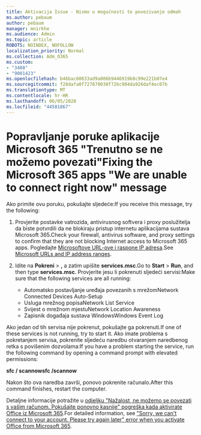```yaml
---
title: Aktivacija Issue - Nismo u mogućnosti to povezivanje odmah
ms.author: pebaum
author: pebaum
manager: mnirkhe
ms.audience: Admin
ms.topic: article
ROBOTS: NOINDEX, NOFOLLOW
localization_priority: Normal
ms.collection: Adm_O365
ms.custom:
- "3408"
- "9001423"
ms.openlocfilehash: b46bac60633ad9a006b9446919b8c99e221b07e4
ms.sourcegitcommit: f28dafa0f727870038f72bc904da926daf4ec07b
ms.translationtype: MT
ms.contentlocale: hr-HR
ms.lasthandoff: 06/05/2020
ms.locfileid: "44581867"
---
```

# <a name="fixing-the-microsoft-365-apps-we-are-unable-to-connect-right-now-message"></a><span data-ttu-id="83408-102">Popravljanje poruke aplikacije Microsoft 365 "Trenutno se ne možemo povezati"</span><span class="sxs-lookup"><span data-stu-id="83408-102">Fixing the Microsoft 365 apps "We are unable to connect right now" message</span></span>

<span data-ttu-id="83408-103">Ako primite ovu poruku, pokušajte sljedeće:</span><span class="sxs-lookup"><span data-stu-id="83408-103">If you receive this message, try the following:</span></span>

1. <span data-ttu-id="83408-104">Provjerite postavke vatrozida, antivirusnog softvera i proxy poslužitelja da biste potvrdili da ne blokiraju pristup internetu aplikacijama sustava Microsoft 365.</span><span class="sxs-lookup"><span data-stu-id="83408-104">Check your firewall, antivirus software, and proxy settings to confirm that they are not blocking Internet access to Microsoft 365 apps.</span></span> <span data-ttu-id="83408-105">Pogledajte [Microsoftove URL-ove i raspone IP adresa](https://docs.microsoft.com/office365/enterprise/urls-and-ip-address-ranges).</span><span class="sxs-lookup"><span data-stu-id="83408-105">See [Microsoft URLs and IP address ranges](https://docs.microsoft.com/office365/enterprise/urls-and-ip-address-ranges).</span></span>

2. <span data-ttu-id="83408-106">Idite na **Pokreni**  >  **,** a zatim upišite **services.msc**.</span><span class="sxs-lookup"><span data-stu-id="83408-106">Go to **Start** > **Run**, and then type **services.msc**.</span></span> <span data-ttu-id="83408-107">Provjerite jesu li pokrenuti sljedeći servisi:</span><span class="sxs-lookup"><span data-stu-id="83408-107">Make sure that the following services are all running:</span></span>
    - <span data-ttu-id="83408-108">Automatsko postavljanje uređaja povezanih s mrežom</span><span class="sxs-lookup"><span data-stu-id="83408-108">Network Connected Devices Auto-Setup</span></span>
    - <span data-ttu-id="83408-109">Usluga mrežnog popisa</span><span class="sxs-lookup"><span data-stu-id="83408-109">Network List Service</span></span>
    - <span data-ttu-id="83408-110">Svijest o mrežnom mjestu</span><span class="sxs-lookup"><span data-stu-id="83408-110">Network Location Awareness</span></span>
    - <span data-ttu-id="83408-111">Zapisnik događaja sustava Windows</span><span class="sxs-lookup"><span data-stu-id="83408-111">Windows Event Log</span></span>

<span data-ttu-id="83408-112">Ako jedan od tih servisa nije pokrenut, pokušajte ga pokrenuti.</span><span class="sxs-lookup"><span data-stu-id="83408-112">If one of these services is not running, try to start it.</span></span> <span data-ttu-id="83408-113">Ako imate problema s pokretanjem servisa, pokrenite sljedeću naredbu otvaranjem naredbenog retka s povišenim dozvolama:</span><span class="sxs-lookup"><span data-stu-id="83408-113">If you have a problem starting the service, run the following command by opening a command prompt with elevated permissions:</span></span>

<span data-ttu-id="83408-114">**sfc / scannow**</span><span class="sxs-lookup"><span data-stu-id="83408-114">**sfc /scannow**</span></span>

<span data-ttu-id="83408-115">Nakon što ova naredba završi, ponovo pokrenite računalo.</span><span class="sxs-lookup"><span data-stu-id="83408-115">After this command finishes, restart the computer.</span></span>

<span data-ttu-id="83408-116">Detaljne informacije potražite u [odjeljku "Nažalost, ne možemo se povezati s vašim računom. Pokušajte ponovno kasnije" pogreška kada aktivirate Office iz Microsoft 365](https://docs.microsoft.com/office/troubleshoot/activation-installation/issue-when-activate-office-from-office-365).</span><span class="sxs-lookup"><span data-stu-id="83408-116">For detailed information, see ["Sorry, we can't connect to your account. Please try again later" error when you activate Office from Microsoft 365](https://docs.microsoft.com/office/troubleshoot/activation-installation/issue-when-activate-office-from-office-365).</span></span>